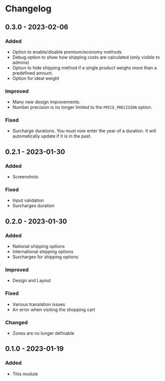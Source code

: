 # Changelog

## 0.3.0 - 2023-02-06

### Added

-   Option to enable/disable premium/economy methods
-   Debug option to show how shipping costs are calculated (only visible to admins)
-   Option to hide shipping method if a single product weighs more than a predefined amount.
-   Option for ideal weight

### Improved

-   Many new design improvements.
-   Number precision is no longer limited to the `PRICE_PRECISION` option.

### Fixed

-   Surcharge durations. You must now enter the year of a duration. It will automatically update if it is in the past.

## 0.2.1 - 2023-01-30

### Added

-   Screenshots

### Fixed

-   Input validation
-   Surcharges duration

## 0.2.0 - 2023-01-30

### Added

-   National shipping options
-   International shipping options
-   Surcharges for shipping options

### Improved

-   Design and Layout

### Fixed

-   Various translation issues
-   An error when visiting the shopping cart

### Changed

-   Zones are no longer definable

## 0.1.0 - 2023-01-19

### Added

-   This module
